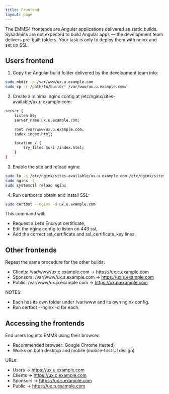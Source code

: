 ```yaml
---
title: Frontend
layout: page
---
```


The EMMS4 frontends are Angular applications delivered as static builds.
Sysadmins are not expected to build Angular apps — the development team delivers pre-built folders.
Your task is only to deploy them with nginx and set up SSL.

## Users frontend

1. Copy the Angular build folder delivered by the development team into:

```bash
sudo mkdir -p /var/www/ux.u.example.com
sudo cp -r /path/to/build/* /var/www/ux.u.example.com/
```

2. Create a minimal nginx config at /etc/nginx/sites-available/ux.u.example.com:

```bash
server {
    listen 80;
    server_name ux.u.example.com;

    root /var/www/ux.u.example.com;
    index index.html;

    location / {
        try_files $uri /index.html;
    }
}
```

3. Enable the site and reload nginx:

```bash
sudo ln -s /etc/nginx/sites-available/ux.u.example.com /etc/nginx/sites-enabled/
sudo nginx -t
sudo systemctl reload nginx
```

4. Run certbot to obtain and install SSL:

```bash
sudo certbot --nginx -d ux.u.example.com
```

This command will:

* Request a Let’s Encrypt certificate,
* Edit the nginx config to listen on 443 ssl,
* Add the correct ssl_certificate and ssl_certificate_key lines.

## Other frontends

Repeat the same procedure for the other builds:

* Clients: /var/www/ux.c.example.com → https://ux.c.example.com
* Sponsors: /var/www/ux.s.example.com → https://ux.s.example.com
* Public: /var/www/ux.p.example.com → https://ux.p.example.com

NOTES:

* Each has its own folder under /var/www and its own nginx config.
* Run certbot --nginx -d <domain> for each.

## Accessing the frontends

End users log into EMMS using their browser:

* Recommended browser: Google Chrome (tested)
* Works on both desktop and mobile (mobile-first UI design)

URLs:

* Users → https://ux.u.example.com
* Clients → https://ux.c.example.com
* Sponsors → https://ux.s.example.com
* Public → https://ux.p.example.com